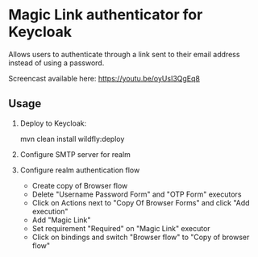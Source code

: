 # Magic Link authenticator for Keycloak

Allows users to authenticate through a link sent to their email address instead of using a password.

Screencast available here: https://youtu.be/oyUsI3QgEq8

## Usage

1. Deploy to Keycloak:

    mvn clean install wildfly:deploy

2. Configure SMTP server for realm

3. Configure realm authentication flow

   * Create copy of Browser flow
   * Delete "Username Password Form" and "OTP Form" executors
   * Click on Actions next to "Copy Of Browser Forms" and click "Add execution"
   * Add "Magic Link"
   * Set requirement "Required" on "Magic Link" executor
   * Click on bindings and switch "Browser flow" to "Copy of browser flow" 
